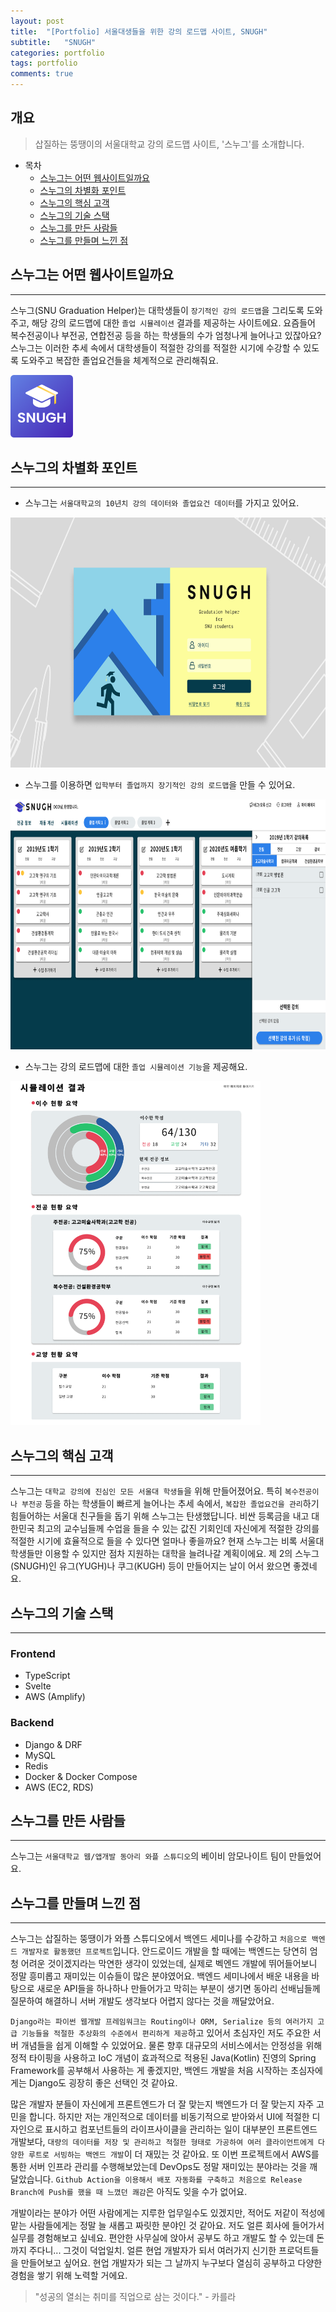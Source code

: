 ```yaml
---
layout: post
title:  "[Portfolio] 서울대생들을 위한 강의 로드맵 사이트, SNUGH"
subtitle:   "SNUGH"
categories: portfolio
tags: portfolio   
comments: true
---
```



## 개요
> 삽질하는 뚱땡이의 서울대학교 강의 로드맵 사이트, '스누그'를 소개합니다. 
  
- 목차
	- [스누그는 어떤 웹사이트일까요](#스누그는-어떤-웹사이트일까요)  
	- [스누그의 차별화 포인트](#스누그의-차별화-포인트)
	- [스누그의 핵심 고객](#스누그의-핵심-고객)
	- [스누그의 기술 스택](#스누그의-기술-스택)
	- [스누그를 만든 사람들](#스누그를-만든-사람들)
	- [스누그를 만들며 느낀 점](#스누그를-만들며-느낀-점)
  
  
## 스누그는 어떤 웹사이트일까요
---
스누그(SNU Graduation Helper)는 대학생들이 `장기적인 강의 로드맵`을 그리도록 도와주고, 해당 강의 로드맵에 대한 `졸업 시뮬레이션` 결과를 제공하는 사이트에요. 요즘들어 복수전공이나 부전공, 연합전공 등을 하는 학생들의 수가 엄청나게 늘어나고 있잖아요? 스누그는 이러한 추세 속에서 대학생들이 적절한 강의를 적절한 시기에 수강할 수 있도록 도와주고 복잡한 졸업요건들을 체계적으로 관리해줘요.

<img src="/assets/img/post_img/snugh_logo.png" width="100" height="100" />


## 스누그의 차별화 포인트
---
* 스누그는 `서울대학교의 10년치 강의 데이터와 졸업요건 데이터`를 가지고 있어요.

<img src="/assets/img/post_img/snugh_main_web1.png" width="700" height="400" />

* 스누그를 이용하면 `입학부터 졸업까지 장기적인 강의 로드맵`을 만들 수 있어요.

<img src="/assets/img/post_img/snugh_main_web2.png" width="700" height="400" />

* 스누그는 강의 로드맵에 대한 `졸업 시뮬레이션 기능`을 제공해요.

<img src="/assets/img/post_img/snugh_main_web3.png" width="400" height="550" />


## 스누그의 핵심 고객
---
스누그는 `대학교 강의에 진심인 모든 서울대 학생들`을 위해 만들어졌어요. 특히 `복수전공이나 부전공` 등을 하는 학생들이 빠르게 늘어나는 추세 속에서, `복잡한 졸업요건을 관리`하기 힘들어하는 서울대 친구들을 돕기 위해 스누그는 탄생했답니다. 비싼 등록금을 내고 대한민국 최고의 교수님들께 수업을 들을 수 있는 값진 기회인데 자신에게 적절한 강의를 적절한 시기에 효율적으로 들을 수 있다면 얼마나 좋을까요? 현재 스누그는 비록 서울대 학생들만 이용할 수 있지만 점차 지원하는 대학을 늘려나갈 계획이에요. 제 2의 스누그(SNUGH)인 유그(YUGH)나 쿠그(KUGH) 등이 만들어지는 날이 어서 왔으면 좋겠네요.


## 스누그의 기술 스택
---
### Frontend
* TypeScript
* Svelte
* AWS (Amplify)

### Backend
* Django & DRF
* MySQL
* Redis
* Docker & Docker Compose
* AWS (EC2, RDS)


## 스누그를 만든 사람들
---
스누그는 `서울대학교 웹/앱개발 동아리 와플 스튜디오`의 베이비 암모나이트 팀이 만들었어요.


## 스누그를 만들며 느낀 점
---
스누그는 삽질하는 뚱땡이가 와플 스튜디오에서 백엔드 세미나를 수강하고 `처음으로 백엔드 개발자로 활동했던 프로젝트`입니다. 안드로이드 개발을 할 때에는 백엔드는 당연히 엄청 어려운 것이겠지라는 막연한 생각이 있었는데, 실제로 벡엔드 개발에 뛰어들어보니 정말 흥미롭고 재미있는 이슈들이 많은 분야였어요. 백엔드 세미나에서 배운 내용을 바탕으로 새로운 API들을 하나하나 만들어가고 막히는 부분이 생기면 동아리 선배님들께 질문하여 해결하니 서버 개발도 생각보다 어렵지 않다는 것을 깨달았어요. 

`Django라는 파이썬 웹개발 프레임워크는 Routing이나 ORM, Serialize 등의 여러가지 고급 기능들을 적절한 추상화의 수준에서 편리하게 제공`하고 있어서 초심자인 저도 주요한 서버 개념들을 쉽게 이해할 수 있었어요. 물론 향후 대규모의 서비스에서는 안정성을 위해 정적 타이핑을 사용하고 IoC 개념이 효과적으로 적용된 Java(Kotlin) 진영의 Spring Framework를 공부해서 사용하는 게 좋겠지만, 백엔드 개발을 처음 시작하는 초심자에게는 Django도 굉장히 좋은 선택인 것 같아요.

많은 개발자 분들이 자신에게 프론트엔드가 더 잘 맞는지 백엔드가 더 잘 맞는지 자주 고민을 합니다. 하지만 저는 개인적으로 데이터를 비동기적으로 받아와서 UI에 적절한 디자인으로 표시하고 컴포넌트들의 라이프사이클을 관리하는 일이 대부분인 프론트엔드 개발보다, `대량의 데이터를 저장 및 관리하고 적절한 형태로 가공하여 여러 클라이언트에게 다양한 루트로 서빙하는 백엔드 개발`이 더 재밌는 것 같아요. 또 이번 프로젝트에서 AWS를 통한 서버 인프라 관리를 수행해보았는데 DevOps도 정말 재미있는 분야라는 것을 깨달았습니다. `Github Action을 이용해서 배포 자동화를 구축하고 처음으로 Release Branch에 Push를 했을 때 느꼈던 쾌감`은 아직도 잊을 수가 없어요.

개발이라는 분야가 어떤 사람에게는 지루한 업무일수도 있겠지만, 적어도 저같이 적성에 맡는 사람들에게는 정말 늘 새롭고 짜릿한 분야인 것 같아요. 저도 얼른 회사에 들어가서 실무를 경험해보고 싶네요. 편안한 사무실에 앉아서 공부도 하고 개발도 할 수 있는데 돈까지 주다니... 그것이 덕업일치. 얼른 현업 개발자가 되서 여러가지 신기한 프로덕트들을 만들어보고 싶어요. 현업 개발자가 되는 그 날까지 누구보다 열심히 공부하고 다양한 경험을 쌓기 위해 노력할 거에요.

> "성공의 열쇠는 취미를 직업으로 삼는 것이다." - 카를라